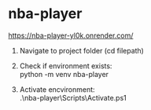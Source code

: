 # nba-player

https://nba-player-yl0k.onrender.com/

1. Navigate to project folder (cd filepath)<br>
2. Check if environment exists:<br>
python -m venv nba-player<br>

3. Activate encvironment:<br>
.\nba-player\Scripts\Activate.ps1<br>
